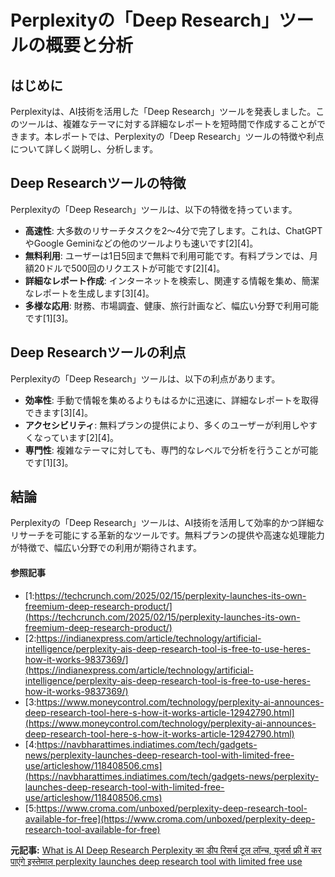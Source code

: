 # Perplexityの「Deep Research」ツールの概要と分析

## はじめに

Perplexityは、AI技術を活用した「Deep Research」ツールを発表しました。このツールは、複雑なテーマに対する詳細なレポートを短時間で作成することができます。本レポートでは、Perplexityの「Deep Research」ツールの特徴や利点について詳しく説明し、分析します。

## Deep Researchツールの特徴

Perplexityの「Deep Research」ツールは、以下の特徴を持っています。

- **高速性**: 大多数のリサーチタスクを2〜4分で完了します。これは、ChatGPTやGoogle Geminiなどの他のツールよりも速いです[2][4]。
- **無料利用**: ユーザーは1日5回まで無料で利用可能です。有料プランでは、月額20ドルで500回のリクエストが可能です[2][4]。
- **詳細なレポート作成**: インターネットを検索し、関連する情報を集め、簡潔なレポートを生成します[3][4]。
- **多様な応用**: 財務、市場調査、健康、旅行計画など、幅広い分野で利用可能です[1][3]。

## Deep Researchツールの利点

Perplexityの「Deep Research」ツールは、以下の利点があります。

- **効率性**: 手動で情報を集めるよりもはるかに迅速に、詳細なレポートを取得できます[3][4]。
- **アクセシビリティ**: 無料プランの提供により、多くのユーザーが利用しやすくなっています[2][4]。
- **専門性**: 複雑なテーマに対しても、専門的なレベルで分析を行うことが可能です[1][3]。

## 結論

Perplexityの「Deep Research」ツールは、AI技術を活用して効率的かつ詳細なリサーチを可能にする革新的なツールです。無料プランの提供や高速な処理能力が特徴で、幅広い分野での利用が期待されます。

#### 参照記事
- [1:https://techcrunch.com/2025/02/15/perplexity-launches-its-own-freemium-deep-research-product/](https://techcrunch.com/2025/02/15/perplexity-launches-its-own-freemium-deep-research-product/)
- [2:https://indianexpress.com/article/technology/artificial-intelligence/perplexity-ais-deep-research-tool-is-free-to-use-heres-how-it-works-9837369/](https://indianexpress.com/article/technology/artificial-intelligence/perplexity-ais-deep-research-tool-is-free-to-use-heres-how-it-works-9837369/)
- [3:https://www.moneycontrol.com/technology/perplexity-ai-announces-deep-research-tool-here-s-how-it-works-article-12942790.html](https://www.moneycontrol.com/technology/perplexity-ai-announces-deep-research-tool-here-s-how-it-works-article-12942790.html)
- [4:https://navbharattimes.indiatimes.com/tech/gadgets-news/perplexity-launches-deep-research-tool-with-limited-free-use/articleshow/118408506.cms](https://navbharattimes.indiatimes.com/tech/gadgets-news/perplexity-launches-deep-research-tool-with-limited-free-use/articleshow/118408506.cms)
- [5:https://www.croma.com/unboxed/perplexity-deep-research-tool-available-for-free](https://www.croma.com/unboxed/perplexity-deep-research-tool-available-for-free)


**元記事:** [What is AI Deep Research Perplexity का डीप रिसर्च टूल लॉन्च, यूजर्स फ्री में कर पाएंगे इस्तेमाल perplexity launches deep research tool with limited free use](https://navbharattimes.indiatimes.com/tech/gadgets-news/perplexity-launches-deep-research-tool-with-limited-free-use/articleshow/118408506.cms)